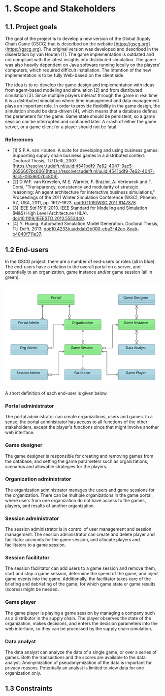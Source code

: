 # 1. Scope and Stakeholders

## 1.1. Project goals

The goal of the project is to develop a new version of the Global Supply Chain Game (GSCG) that is described on the website [https://gscg.org](https://gscg.org). The original version was developed and described in the dissertation by van Houten [1]. The game implementation is outdated and not compliant with the latest insights into distributed simulation. The game was also heavily dependent on Java software running locally on the players' computers, which required difficult installation. The intention of the new implementation is to be fully Web-based on the client side.

The idea is to re-develop the game design and implementation with ideas from agent-based modeling and simulation [2] and from distributed simulation [3]. Since multiple players interact through the game in real time, it is a distributed simulation where time management and data management plays an important role. In order to provide flexibility in the game design, the simulation should be data-driven [4], which means that a database defines the parameters for the game. Game state should be persistent, so a game session can be interrupted and continued later. A crash of either the game server, or a game client for a player should not be fatal. 


### References

- [1] S.P.A. van Houten. A suite for developing and using business games: Supporting supply chain business games in a distributed context. Doctoral Thesis, TU Delft, 2007. [https://resolver.tudelft.nl/uuid:4541bdf9-7e62-4047-9ac5-0656607bc806](https://resolver.tudelft.nl/uuid:4541bdf9-7e62-4047-9ac5-0656607bc806).
- [2] D.W.F. van Krevelen, M.E. Warnier, F. Brazier, A. Verbraeck and T. Corsi, "Transparency, consistency and modularity of strategic reasoning: An agent architecture for interactive business simulations," Proceedings of the 2011 Winter Simulation Conference (WSC), Phoenix, AZ, USA, 2011, pp. 1612-1623, [doi:10.1109/WSC.2011.6147878](https://doi.org/10.1109/WSC.2011.6147878).
- [3] IEEE Std 1516-2010. IEEE Standard for Modeling and Simulation (M&S) High Level Architecture (HLA). [doi:10.1109/IEEESTD.2010.5553440](https://doi.org/10.1109/IEEESTD.2010.5553440). 
- [4] Y. Huang. Automated Simulation Model Generation. Doctoral Thesis, TU Delft, 2013. [doi:10.4233/uuid:dab2b000-eba3-42ee-8eab-b4840f711e37](https://doi.org/10.4233/uuid:dab2b000-eba3-42ee-8eab-b4840f711e37).



## 1.2 End-users

In the GSCG project, there are a number of end-users or roles (all in blue). The end-users have a relation to the overall portal on a server, and potentially to an organization, game instance and/or game session (all in green).

![](diagrams/end-users.svg)

A short definition of each end-user is given below.

### Portal administrator
The portal administrator can create organizations, users and games. In a sense, the portal administrator has access to all functions of the other stakeholders, except the player's functions since that might involve another web interface.

### Game designer
The game designer is responsible for creating and removing games from the database, and setting the game parameters such as organizations, scenarios and allowable strategies for the players. 

### Organization administrator
The organization administrator manages the users and game sessions for the organization. There can be multiple organizations in the game portal, where users from one organization do not have access to the games, players, and results of another organization.

### Session administrator
The session administrator is in control of user management and session management. The session administrator can create and delete player and facilitator accounts for the game session, and allocate players and facilitators to a game session.

### Session facilitator 
The session facilitator can add users to a game session and remove them, start and stop a game session, determine the speed of the game, and inject game events into the game. Additionally, the facilitator takes care of the briefing and debriefing of the game, for which game state or game results (scores) might be needed.

### Game player
The game player is playing a game session by managing a company such as a distributor in the supply chain. The player observes the state of the organization, makes decisions, and enters the decision parameters into the web interface, so they can be processed by the supply chain simulation.

### Data analyst
The data analyst can analyze the data of a single game, or over a series of games. Both the transactions and the scores are available to the data analyst. Anonymization of pseudonymization of the data is important for privacy reasons. Potentially an analyst is limited to view data for one organization only.


## 1.3 Constraints
